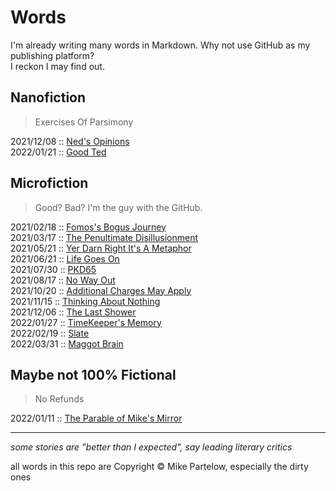 # Words

I'm already writing many words in Markdown. Why not use GitHub as my publishing platform?  
I reckon I may find out.

## Nanofiction

> Exercises Of Parsimony  

2021/12/08 :: [Ned's Opinions](nanofictions/20211208_neds_opinions.md)  
2022/01/21 :: [Good Ted](nanofictions/20220121_good_ted.md)  

## Microfiction

> Good? Bad? I'm the guy with the GitHub.

2021/02/18 :: [Fomos's Bogus Journey](microfictions/20210218_fomoss_bogus_journey.md)  
2021/03/17 :: [The Penultimate Disillusionment](microfictions/20210317_the_penultimate_disillusionment.md)  
2021/05/21 :: [Yer Darn Right It's A Metaphor](microfictions/20210521_yer_darn_right_its_a_metaphor.md)  
2021/06/21 :: [Life Goes On](microfictions/20210621_life_goes_on.md)  
2021/07/30 :: [PKD65](microfictions/20210730_pkd65.md)  
2021/08/17 :: [No Way Out](microfictions/20210817_no_way_out.md)  
2021/10/20 :: [Additional Charges May Apply](microfictions/20211020_additional_charges_may_apply.md)  
2021/11/15 :: [Thinking About Nothing](microfictions/20211115_thinking_about_nothing.md)  
2021/12/06 :: [The Last Shower](microfictions/20211206_the_last_shower.md)  
2022/01/27 :: [TimeKeeper's Memory](microfictions/20220127_timekeepers_memory.md)  
2022/02/19 :: [Slate](microfictions/20220219_slate.md)  
2022/03/31 :: [Maggot Brain](microfictions/20220331_maggot_brain.md)  

## Maybe not 100% Fictional

> No Refunds

2022/01/11 :: [The Parable of Mike's Mirror](etc/20220111_the_parable_of_mikes_mirror.md)

---

_some stories are "better than I expected", say leading literary critics_

all words in this repo are Copyright © Mike Partelow, especially the dirty ones
